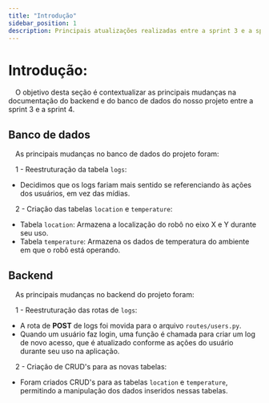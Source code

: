 ```yaml
---
title: "Introdução"
sidebar_position: 1
description: Principais atualizações realizadas entre a sprint 3 e a sprint 4 em nosso backend e banco de dados.
---
```


# Introdução:

&emsp;O objetivo desta seção é contextualizar as principais mudanças na documentação do backend e do banco de dados do nosso projeto entre a sprint 3 e a sprint 4.

## Banco de dados

&emsp;As principais mudanças no banco de dados do projeto foram:

&emsp;1 - Reestruturação da tabela `logs`:
- Decidimos que os logs fariam mais sentido se referenciando às ações dos usuários, em vez das mídias.

&emsp;2 - Criação das tabelas `location` e `temperature`:
- Tabela `location`: Armazena a localização do robô no eixo X e Y durante seu uso.
- Tabela `temperature`: Armazena os dados de temperatura do ambiente em que o robô está operando.

## Backend

&emsp;As principais mudanças no backend do projeto foram:

&emsp;1 - Reestruturação das rotas de `logs`:
- A rota de **POST** de logs foi movida para o arquivo `routes/users.py`.
- Quando um usuário faz login, uma função é chamada para criar um log de novo acesso, que é atualizado conforme as ações do usuário durante seu uso na aplicação.

&emsp;2 - Criação de CRUD's para as novas tabelas:
- Foram criados CRUD's para as tabelas `location` e `temperature`, permitindo a manipulação dos dados inseridos nessas tabelas.


